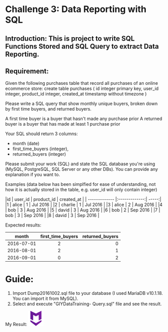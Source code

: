 # Challenge 3: Data Reporting with SQL

## Introduction: This is project to write SQL Functions Stored and SQL Query to extract Data Reporting.
## Requirement: 
Given the following purchases table that record all purchases of an online ecommerce store:
create table purchases (
  id integer primary key,
  user_id integer,
  product_id integer,
  created_at timestamp without timezone
)

Please write a SQL query that show monthly unique buyers, broken down by first time buyers, and returned buyers.

A first time buyer is a buyer that hasn't made any purchase prior
A returned buyer is a buyer that has made at least 1 purchase prior

Your SQL should return 3 columns:
- month (date)
- first_time_buyers (integer),
- returned_buyers (integer)

Please submit your work (SQL) and state the SQL database you're using (MySQL, PostgreSQL, SQL Server or any other DBs). You can provide any explanation if you want to.

Examples (data below has been simplfied for ease of understanding, not how it is actually stored in the table, e.g. user_id will only contain integer)

|id | user_id   | product_id | created_at |
| ------------- |:-------------:| -----:|
|1  | alice     | 1          | Jul 2016   |
|2  | charlie   | 1          | Jul 2016   |
|3  | alice     | 2          | Aug 2016   |
|4  | bob       | 3          | Aug 2016   |
|5  | david     | 3          | Aug 2016   |
|6  | bob       | 2          | Sep 2016   |
|7  | bob       | 3          | Sep 2016   |
|8  | david     | 3          | Sep 2016   |

Expected results:

| month        | first_time_buyers | returned_buyers|
| ------------- |:-------------:| -----:|
| 2016-07-01   | 2                 | 0              |
| 2016-08-01   | 2                 | 1              |
| 2016-09-01   | 0                 | 2              |

# Guide:
1. Import Dump20161002.sql file to your database (I used MariaDB v10.1.18. You can import it from MySQL).
2. Select and execute "GIYDataTraining- Query.sql" file and see the result.

My Result:
![Result of Data Reporting with SQL](https://github.com/adam-p/markdown-here/raw/master/src/common/images/icon48.png "Result of Data Reporting with SQL")
